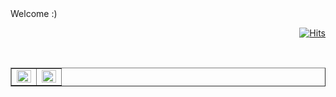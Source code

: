<div alignt=left>
Welcome :)
</div>

<!--방문자 -->
<div align = right>

[![Hits](https://hits.seeyoufarm.com/api/count/incr/badge.svg?url=https%3A%2F%2Fgithub.com%2Fssj9398&count_bg=%2379C83D&title_bg=%23555555&icon=&icon_color=%23E7E7E7&title=hits&edge_flat=false)](https://hits.seeyoufarm.com)
</div>

<br>
<table border="1px black">
  <tr>
    <a href="https://github.com/anuraghazra/github-readme-stats">
    <td valign="top" width="50%">
        <img align="left" width="100%" src="https://github-readme-stats.vercel.app/api?username=icehotchoco1&show_icons=true&theme=dark" />
    </td>
    <td valign="top" width="50%">
      <img width="100%" src="https://github-readme-stats.vercel.app/api/top-langs/?username=icehotchoco1&layout=compact&theme=dark" />
    </td>
    </a>
  </tr>
</table>
